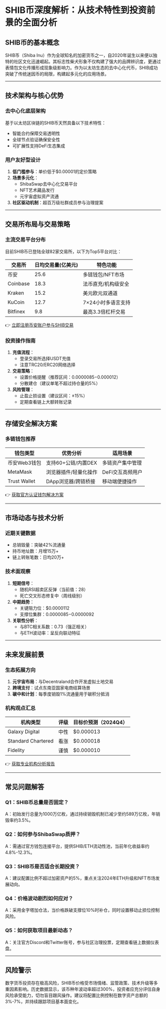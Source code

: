 # SHIB币深度解析：从技术特性到投资前景的全面分析

## SHIB币的基本概念

SHIB币（Shiba Inu）作为全球知名的加密货币之一，自2020年诞生以来便以独特的社区文化迅速崛起。其标志性柴犬形象不仅构建了强大的品牌辨识度，更通过表情包文化传播形成现象级影响力。作为以太坊生态的去中心化代币，SHIB成功突破了传统迷因币的局限，构建起多元化的应用场景。

---

## 技术架构与核心优势

### 去中心化底层架构
基于以太坊区块链的SHIB币天然具备以下技术特性：
- 智能合约保障交易透明性
- 全球节点验证确保安全性
- 可扩展性支持DeFi生态集成

### 用户友好型设计
1. **低门槛参与**：单价低于$0.00001的定价策略
2. **场景多元化**：
   - ShibaSwap去中心化交易平台
   - NFT艺术藏品发行
   - 元宇宙虚拟资产流通
3. **社区驱动机制**：超百万级社群成员参与治理提案

---

## 交易所布局与交易策略

### 主流交易平台分布
目前SHIB币已登陆全球82家交易所，以下为Top5平台对比：

| 交易所       | 日均交易量(亿美元) | 特色功能                |
|--------------|-------------------|-----------------------|
| 币安         | 25.6              | 多链钱包/NFT市场       |
| Coinbase     | 18.3              | 法币直充/机构级安全    |
| Kraken       | 15.2              | 美元欧元双通道         |
| KuCoin       | 12.7              | 7×24小时多语言支持     |
| Bitfinex     | 9.8               | 最高3.3倍杠杆交易      |

👉 [立即注册币安账户参与SHIB交易](https://bit.ly/okx_welcome)

### 投资操作指南
1. **充值流程**：
   - 登录交易所选择USDT充值
   - 注意TRC20/ERC20网络选择
2. **交易策略**：
   - 设置价格提醒（推荐区间：$0.0000085-$0.000012）
   - 分散建仓（建议单笔不超过持仓量的5%）
3. **风险管理**：
   - 止盈止损设置（建议区间：±15%）
   - 定期查看链上大额转账记录

---

## 存储安全解决方案

### 多链钱包推荐
| 钱包类型       | 优势分析                  | 适用场景                |
|----------------|-------------------------|-----------------------|
| 币安Web3钱包   | 支持60+公链/内置DEX      | 多链资产集中管理       |
| MetaMask       | 浏览器插件/轻量化操作    | DeFi交互高频用户       |
| Trust Wallet   | DApp浏览器/跨链桥接      | 移动端便捷操作         |

👉 [获取官方认证钱包解决方案](https://bit.ly/okx_welcome)

---

## 市场动态与技术分析

### 近期关键数据
- 总销毁量：突破42%流通量
- 持币地址数：月增15万+
- 链上转账笔数：日均20万+

### 技术面观察
1. **短期信号**：
   - 随机RSI超卖区反弹（当前值：28）
   - 死亡交叉形态修复中（周线级别）
2. **中期趋势**：
   - 关键阻力位：$0.0000112
   - 支撑位集群：$0.0000085-$0.0000092
3. **关联性分析**：
   - 与BTC相关系数：0.73（强正相关）
   - 与ETH波动率：呈反向联动特征

---

## 未来发展前景

### 生态拓展方向
1. **元宇宙布局**：与Decentraland合作开发虚拟土地交易
2. **跨境支付**：试点东南亚国家电商结算场景
3. **碳中和计划**：每季度销毁1%流通量用于碳积分抵消

### 机构观点汇总
| 机构类型     | 评级     | 目标价预测（2024Q4） |
|--------------|----------|---------------------|
| Galaxy Digital | 中性     | $0.000013            |
| Standard Chartered | 看涨     | $0.000018            |
| Fidelity     | 谨慎     | $0.000010            |

👉 [获取专业机构分析报告](https://bit.ly/okx_welcome)

---

## 常见问题解答

### Q1：SHIB币总量是否固定？
A：初始发行总量为1000万亿枚，通过持续销毁机制已减少至约589万亿枚，年销毁率约3.5%。

### Q2：如何参与ShibaSwap质押？
A：需通过官方钱包连接平台，提供SHIB/ETH流动性池，当前年化收益率约4.8%-12.3%。

### Q3：SHIB币是否适合长期投资？
A：建议配置比例不超过加密资产的5%，重点关注2024年ETH升级和NFT市场发展动向。

### Q4：价格波动剧烈如何应对？
A：采用金字塔加仓法，当价格跌破支撑位10%时补仓，同时设置移动止损位控制风险。

### Q5：如何获取项目最新动态？
A：关注官方Discord和Twitter账号，参与社区治理投票，定期查看链上数据仪表盘。

---

## 风险警示
数字货币投资存在极高风险，SHIB币价格受市场情绪、监管政策、技术升级等多重因素影响。历史数据显示，该币种年波动率超过300%，投资者应充分评估自身风险承受能力，切勿盲目跟风操作。建议将配置比例控制在数字资产总额的3%-7%，并持续跟踪项目基本面变化。